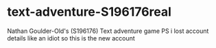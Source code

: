 # text-adventure-S196176real


Nathan Goulder-Old's (S196176) Text adventure game PS i lost account details like an idiot so this is the new account
